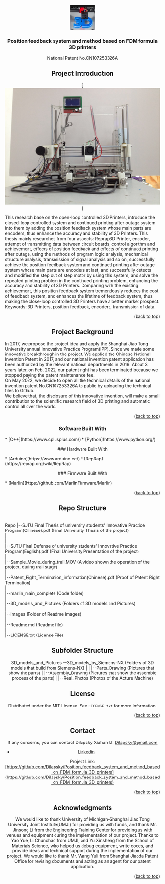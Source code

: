 <div id="top"></div>
<!--
*** Thanks for checking out the Best-README-Template. If you have a suggestion
*** that would make this better, please fork the repo and create a pull request
*** or simply open an issue with the tag "enhancement".
*** Don't forget to give the project a star!
*** Thanks again! Now go create something AMAZING! :D
-->



<!-- PROJECT SHIELDS -->
<!--
*** I'm using markdown "reference style" links for readability.
*** Reference links are enclosed in brackets [ ] instead of parentheses ( ).
*** See the bottom of this document for the declaration of the reference variables
*** for contributors-url, forks-url, etc. This is an optional, concise syntax you may use.
*** https://www.markdownguide.org/basic-syntax/#reference-style-links
-->


<!-- PROJECT LOGO -->
<br />
<div align="center">
  <a href="https://github.com/Dilapsky/Position_feedback_system_and_method_based_on_FDM_formula_3D_printers">
    <img src="images/logo.png" alt="Logo" width="80" height="80">
  </a>

<h3 align="center">Position feedback system and method based on FDM formula 3D printers</h3>

  <p align="center">
    National Patent No.CN107253326A
<!--    <br />
    <a href="https://github.com/Dilapsky/Position_feedback_system_and_method_based_on_FDM_formula_3D_printers"><strong>Explore the docs »</strong></a>
    <br />
    <br />
    <a href="https://github.com/Dilapsky/Position_feedback_system_and_method_based_on_FDM_formula_3D_printers">View Demo</a>

  </p>
</div>







<!-- ABOUT THE PROJECT -->


## Project Introduction

[![Product Name Screen Shot][product-screenshot]]
<p align="left">
This research base on the open-loop controlled 3D Printers, introduce the closed-loop controlled system and continued printing after outage system into them by adding the position feedback system whose main parts are encoders, thus enhance the accuracy and stability of 3D Printers. This thesis mainly researches from four aspects: Reprap3D Printer, encoder, attempt of transmitting data between circuit boards, control algorithm and achievement, effects of position feedback and effects of continued printing after outage, using the methods of program logic analysis, mechanical structure analysis, transmission of signal analysis and so on, successfully achieve the position feedback system and continued printing after outage system whose main parts are encoders at last, and successfully detects and modified the step out of step motor by using this system, and solve the repeated printing problem in the continued printing problem, enhancing the accuracy and stability of 3D Printers. Comparing with the existing achievement, this position feedback system tremendously reduces the cost of feedback system, and enhances the lifetime of feedback system, thus making the close-loop controlled 3D Printers have a better market prospect.  <br />
Keywords: 3D Printers, position feedback, encoders, transmission of data.  
</p>
<p align="right">(<a href="#top">back to top</a>)</p>
	
## Project Background
	
<p align="left">
In 2017, we propose the project idea and apply the Shanghai Jiao Tong University annual Innovative Practice Program(IPP). Since we made some innovative breakthrough in the project. We applied the Chinese National Invention Patent in 2017, and our national invention patent application has been authorized by the relevant national departments in 2019. About 3 years later, on Feb. 2022, our patent right has been terminated because we stopped  paying the patent maintenance fee.<br /> 
On May 2022, we decide to open all the technical details of the national invention patent No.CN107253326A to public by uploading the technical files to Github. <br />
We believe that, the disclosure of this innovative invention, will make a small contribution to the scientific research field of 3D printing and automatic control all over the world.  <br />
</p>


<p align="right">(<a href="#top">back to top</a>)</p>

### Software Built With
<p align="left">
* [C++](https://www.cplusplus.com/)
* [Python](https://www.python.org/)
</p>
### Hardware Built With
<p align="left">
* [Arduino](https://www.arduino.cc/)
* [RepRap](https://reprap.org/wiki/RepRap)
</p>
### Firmware Built With
<p align="left">
* [Marlin](https://github.com/MarlinFirmware/Marlin)
</p>
<p align="right">(<a href="#top">back to top</a>)</p>



<!-- GETTING STARTED -->
## Repo Structure

<p align="left">
<br />
Repo    |--SJTU Final Thesis of university students' Innovative Practice Program(Chinese).pdf (Final University Thesis of the project)<br />
        |<br />
	|<br />
	|--SJTU Final Defense of university students' Innovative Practice Program(English).pdf (Final University Presentation of the project)<br />
	|<br />
	|--Sample_Movie_during_trail.MOV (A video shown the operation of the project, during trail stage)<br />
	|<br />
	|--Patent_Right_Termination_information(Chinese).pdf (Proof of Patent Right Termination)<br />
	|<br />
	|--marlin_main_complete (Code folder)<br />
	|<br />
	|--3D_models_and_Pictures (Folders of 3D models and Pictures)<br />
	|<br />
	|--images (Folder of Readme images)<br />
	|<br />
	|--Readme.md (Readme file)<br />
	|<br />
	|--LICENSE.txt (License File)<br />
</p>
	
## Subfolder Structure

3D_models_and_Pictures --3D_models_by_Siemens-NX (Folders of 3D models that build from Siemens-NX)
                      |
					  |
					  |--Parts_Drawing (Pictures that show the parts)
					  |
					  |--Assembly_Drawing (Pictures that show the assemble process of the parts)
					  |
					  |--Real_Photos (Photos of the Acture Machine)


<!-- LICENSE -->
## License

Distributed under the MIT License. See `LICENSE.txt` for more information.

<p align="right">(<a href="#top">back to top</a>)</p>



<!-- CONTACT -->
## Contact

If any concerns, you can contact Dilapsky Xiahan LI: Dilapsky@gmail.com

* [Linkedin](https://www.linkedin.com/in/xiahan-li-913423154/)

Project Link: [https://github.com/Dilapsky/Position_feedback_system_and_method_based_on_FDM_formula_3D_printers](https://github.com/Dilapsky/Position_feedback_system_and_method_based_on_FDM_formula_3D_printers)

<p align="right">(<a href="#top">back to top</a>)</p>



<!-- ACKNOWLEDGMENTS -->
## Acknowledgments

We would like to thank University of Michigan-Shanghai Jiao Tong University Joint Institute(UMJI) for providing us with funds, and thank Mr. Jinsong Li from the Engineering Training Center for providing us with venues and equipment during the implementation of our project. Thanks to Yao Yue, Li Chunchao from UMJI, and Yu Xinsheng from the School of Materials Science, who helped us debug equipment, write codes, and provide ideas and technical support during the implementation of our project. We would like to thank Mr. Wang Yuli from Shanghai Jiaoda Patent Office for revising documents and acting as an agent for our patent application.

<p align="right">(<a href="#top">back to top</a>)</p>



<!-- MARKDOWN LINKS & IMAGES -->
<!-- https://www.markdownguide.org/basic-syntax/#reference-style-links -->
[product-screenshot]: images/screenshot.jpg
